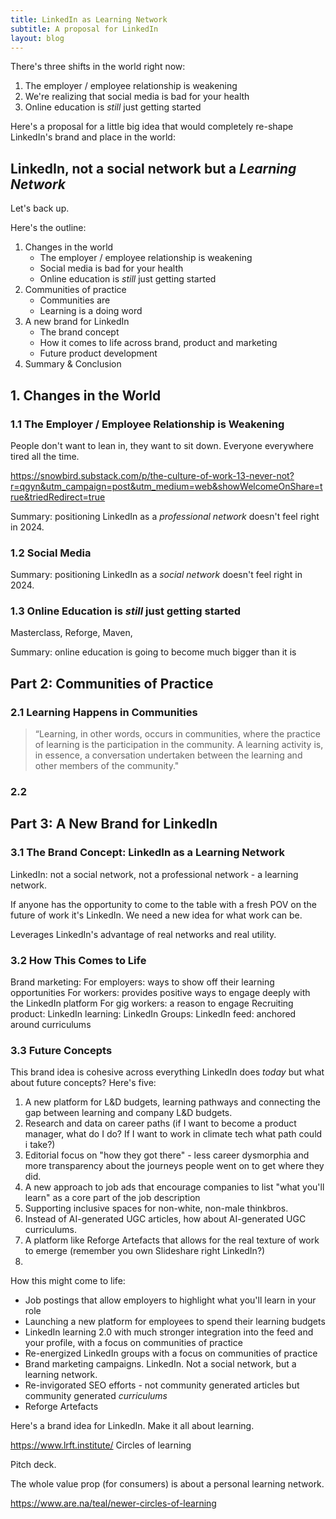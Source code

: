 ```yaml
---
title: LinkedIn as Learning Network
subtitle: A proposal for LinkedIn
layout: blog
---
```


There's three shifts in the world right now:

1. The employer / employee relationship is weakening
2. We're realizing that social media is bad for your health
3. Online education is *still* just getting started

Here's a proposal for a little big idea that would completely re-shape LinkedIn's brand and place in the world:

## LinkedIn, not a social network but a ***Learning Network***

Let's back up.

Here's the outline:

1. Changes in the world
    * The employer / employee relationship is weakening
    * Social media is bad for your health
    * Online education is *still* just getting started
2. Communities of practice
    * Communities are 
    * Learning is a doing word
3. A new brand for LinkedIn
    * The brand concept
    * How it comes to life across brand, product and marketing
    * Future product development
4. Summary & Conclusion


## 1. Changes in the World

### 1.1 The Employer / Employee Relationship is Weakening

People don't want to lean in, they want to sit down. Everyone everywhere tired all the time.

https://snowbird.substack.com/p/the-culture-of-work-13-never-not?r=qgyn&utm_campaign=post&utm_medium=web&showWelcomeOnShare=true&triedRedirect=true

Summary: positioning LinkedIn as a *professional network* doesn't feel right in 2024.

### 1.2 Social Media

Summary: positioning LinkedIn as a *social network* doesn't feel right in 2024.

### 1.3 Online Education is *still* just getting started

Masterclass, Reforge, Maven, 

Summary: online education is going to become much bigger than it is

## Part 2: Communities of Practice

### 2.1 Learning Happens in Communities

> “Learning, in other words, occurs in communities, where the practice of learning is the participation in the community. A learning activity is, in essence, a conversation undertaken between the learning and other members of the community."


### 2.2 

## Part 3: A New Brand for LinkedIn

### 3.1 The Brand Concept: LinkedIn as a Learning Network

LinkedIn: not a social network, not a professional network - a learning network.

If anyone has the opportunity to come to the table with a fresh POV on the future of work it's LinkedIn. We need a new idea for what work can be.

Leverages LinkedIn's advantage of real networks and real utility.

### 3.2 How This Comes to Life

Brand marketing:
For employers: ways to show off their learning opportunities
For workers: provides positive ways to engage deeply with the LinkedIn platform
For gig workers: a reason to engage 
Recruiting product:
LinkedIn learning: 
LinkedIn Groups:
LinkedIn feed: anchored around curriculums

### 3.3 Future Concepts

This brand idea is cohesive across everything LinkedIn does *today* but what about future concepts? Here's five:

1. A new platform for L&D budgets, learning pathways and connecting the gap between learning and company L&D budgets.
2. Research and data on career paths (if I want to become a product manager, what do I do? If I want to work in climate tech what path could i take?)
3. Editorial focus on "how they got there" - less career dysmorphia and more transparency about the journeys people went on to get where they did.
4. A new approach to job ads that encourage companies to list "what you'll learn" as a core part of the job description
5. Supporting inclusive spaces for non-white, non-male thinkbros.
6. Instead of AI-generated UGC articles, how about AI-generated UGC curriculums. 
7. A platform like Reforge Artefacts that allows for the real texture of work to emerge (remember you own Slideshare right LinkedIn?)
8. 






How this might come to life:
* Job postings that allow employers to highlight what you'll learn in your role
* Launching a new platform for employees to spend their learning budgets
* LinkedIn learning 2.0 with much stronger integration into the feed and your profile, with a focus on communities of practice
* Re-energized LinkedIn groups with a focus on communities of practice
* Brand marketing campaigns. LinkedIn. Not a social network, but a learning network.
* Re-invigorated SEO efforts - not community generated articles but community generated *curriculums*
* Reforge Artefacts

Here's a brand idea for LinkedIn. Make it all about learning.

https://www.lrft.institute/
Circles of learning

Pitch deck.

The whole value prop (for consumers) is about a personal learning network.

https://www.are.na/teal/newer-circles-of-learning